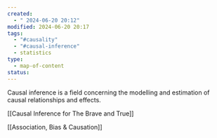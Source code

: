 ```yaml
---
created:
  - " 2024-06-20 20:12"
modified: 2024-06-20 20:17
tags:
  - "#causality"
  - "#causal-inference"
  - statistics
type:
  - map-of-content
status: 
---
```

Causal inference is a field concerning the modelling and estimation of causal relationships and effects.

[[Causal Inference for The Brave and True]]

[[Association, Bias & Causation]]


